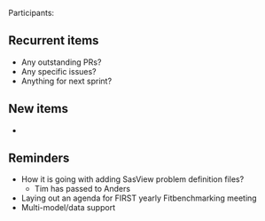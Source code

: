 Participants:

Recurrent items
----------------
* Any outstanding PRs?
* Any specific issues?
* Anything for next sprint?

New items
---------
* 

Reminders
---------
* How it is going with adding SasView problem definition files?
  - Tim has passed to Anders
* Laying out an agenda for FIRST yearly Fitbenchmarking meeting
* Multi-model/data support
